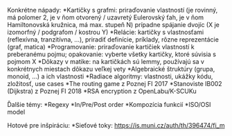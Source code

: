 Konkrétne nápady:
*Kartičky s grafmi: priraďovanie vlastností (je rovinný, má polomer 2, je v ňom otvorený / uzavretý Eulerovský ťah, je v ňom Hamiltonovská kružnica, má max. stupeň N) prípadne spájanie dvojíc (X je izomorfný / podgrafom / kostrou Y)
*Relácie: kartičky s vlastnosťami (reflexívna, tranzitívna, …), priradiť definície, príklady, rôzne reprezentácie (graf, matica)
*Programovanie: priraďovanie kartičiek vlastností k preberanému pojmu; opakovanie: vyberte všetky kartičky, ktoré súvisia s pojmom X
*Dôkazy v matike: na kartičkách sú lemmy, používajú sa v konkrétnych miestach dôkazu veľkej vety
*Algebraické štruktúry (grupa, monoid, ...) a ich vlastnosti
*Radiace algoritmy: vlastnosti, ukážky kódu, zložitosť, use cases
*The routing game z Poznej FI 2017
*Stanoviste IB002 (Dijkstra) z Poznej FI 2018
*RSA encryption z OpenLabu/K-SCUKu

Ďalšie témy:
*Regexy
*In/Pre/Post order
*Kompozícia funkcií
*ISO/OSI model

Hotové pre inšpiráciu:
*Sieťové toky: https://is.muni.cz/auth/th/396474/fi_m
